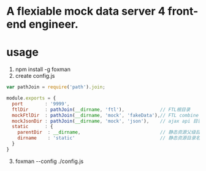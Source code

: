 # A flexiable mock data server 4 front-end engineer. 

# usage

1. npm install -g foxman
2. create config.js
```javascript 
var pathJoin = require('path').join;

module.exports = {
  port        : '9999',
  ftlDir      : pathJoin(__dirname, 'ftl'),             // FTL根目录
  mockFtlDir  : pathJoin(__dirname, 'mock', 'fakeData'),// FTL combine data 根目录
  mockJsonDir : pathJoin(__dirname, 'mock', 'json'),    // ajax api 目录
  static      : {
    parentDir  : __dirname,                             // 静态资源父级目录
    dirname    : 'static'                               // 静态资源目录名
  }
}
```
3. foxman --config ./config.js